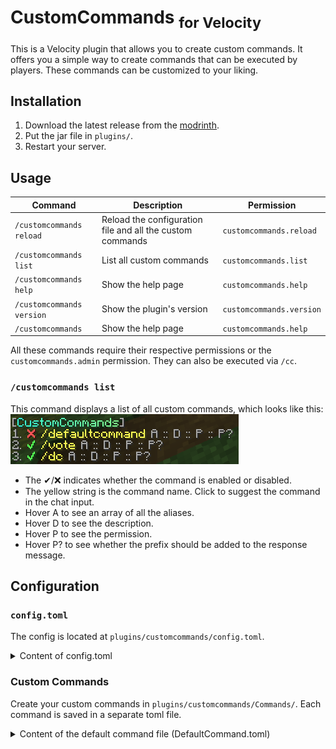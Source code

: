 # CustomCommands <sub>for Velocity</sub>

This is a Velocity plugin that allows you to create custom commands.
It offers you a simple way to create commands that can be executed by players.
These commands can be customized to your liking.

## Installation

1. Download the latest release from the [modrinth](https://modrinth.com/plugin/customcommandsvelocity/versions).
2. Put the jar file in `plugins/`.
3. Restart your server.

## Usage

| Command                   | Description                                               | Permission               |
|---------------------------|-----------------------------------------------------------|--------------------------|
| `/customcommands reload`  | Reload the configuration file and all the custom commands | `customcommands.reload`  |
| `/customcommands list`    | List all custom commands                                  | `customcommands.list`    |
| `/customcommands help`    | Show the help page                                        | `customcommands.help`    |
| `/customcommands version` | Show the plugin's version                                 | `customcommands.version` |
| `/customcommands`         | Show the help page                                        | `customcommands.help`    |

All these commands require their respective permissions or the `customcommands.admin` permission.
They can also be executed via `/cc`.

### `/customcommands list`

This command displays a list of all custom commands, which looks like this:
<br>![img.png](img.png)
<ul>
<li>The ✔/❌ indicates whether the command is enabled or disabled.</li>
<li>The yellow string is the command name. Click to suggest the command in the chat input.</li>
<li>Hover A to see an array of all the aliases.</li>
<li>Hover D to see the description.</li>
<li>Hover P to see the permission.</li>
<li>Hover P? to see whether the prefix should be added to the response message.</li>
</ul>

## Configuration

### `config.toml`

The config is located at `plugins/customcommands/config.toml`.
<details>
<summary>Content of config.toml</summary>

```toml
# CustomCommands Configuration

# This is the prefix that will be displayed in front of all messages
# Only supports MiniMessage, see https://docs.advntr.dev/minimessage/format.html and https://webui.advntr.dev/ for more information
Prefix = "<gray>[<gradient:#38ffdb:#8aff8c>CustomCommands<gray>]"

# This is the default message that will be displayed when a player does not have permission to execute a command
No-Permission = "<red>You do not have permission to execute this command."

# This is the default message that will be displayed when a command is run from the console, but the command is not allowed to be run from the console
No-Console-Command = "This command cannot be run from console!"

# This is the default message that will be displayed when a command has been executed successfully
Command-Executed = "<green>Command executed successfully."

# Do not change this
Config-Version = 1.0
```

</details>

### Custom Commands

Create your custom commands in `plugins/customcommands/Commands/`.
Each command is saved in a separate toml file.

<details>
<summary>Content of the default command file (DefaultCommand.toml)</summary>

```toml
# Command Configuration

# Enabled?
Enabled = true

# This is the command name that will be used to call the command in the chat
Name = "defaultcommand"

# These are the aliases. Empty the array if you don't want any aliases, like so: Aliases = []
Aliases = ["default", "defaultcmd"]

# This is the description of the command that will be displayed in the help command
Description = "This is the default command of CustomCommands"

# This is the permission required to use the command. Leave empty for no permission
Permission = "customcommands.defaultcommand"

# This is the response that will be sent when the command is called. Leave empty for no response
# Only supports MiniMessage, see https://docs.advntr.dev/minimessage/format.html and https://webui.advntr.dev/ for more information
Response = "<green>Command executed successfully!"

# Add the plugins Prefix configured in config.toml to the response message
UsePrefix = true

# This is the cooldown of the command in seconds
Cooldown = 0
```

</details>
